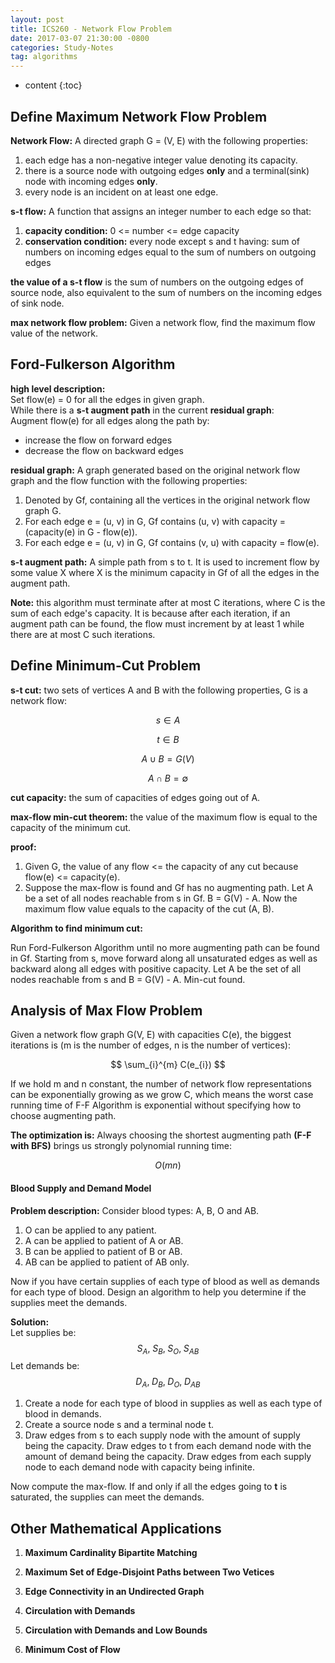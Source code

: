 ```yaml
---
layout: post
title: ICS260 - Network Flow Problem
date: 2017-03-07 21:30:00 -0800
categories: Study-Notes
tag: algorithms
---
```


* content
{:toc}




## Define Maximum Network Flow Problem

__Network Flow:__ A directed graph G = (V, E) with the following properties:  
1. each edge has a non-negative integer value denoting its capacity.
2. there is a source node with outgoing edges __only__ and a terminal(sink) node with incoming edges __only__.
3. every node is an incident on at least one edge.  

__s-t flow:__ A function that assigns an integer number to each edge so that:  
1. __capacity condition:__ 0 <= number <= edge capacity
2. __conservation condition:__ every node except s and t having: sum of numbers on incoming edges equal to the sum of numbers on outgoing edges

__the value of a s-t flow__ is the sum of numbers on the outgoing edges of source node, also equivalent to the sum of numbers on the incoming edges of sink node.

__max network flow problem:__ Given a network flow, find the maximum flow value of the network.  

## Ford-Fulkerson Algorithm

__high level description:__  
Set flow(e) = 0 for all the edges in given graph.  
While there is a __s-t augment path__ in the current __residual graph__:   
Augment flow(e) for all edges along the path by:
+ increase the flow on forward edges
+ decrease the flow on backward edges

__residual graph:__ A graph generated based on the original network flow graph and the flow function with the following properties:
1. Denoted by Gf, containing all the vertices in the original network flow graph G.
2. For each edge e = (u, v) in G, Gf contains (u, v) with capacity = (capacity(e) in G - flow(e)).
3. For each edge e = (u, v) in G, Gf contains (v, u) with capacity = flow(e).

__s-t augment path:__ A simple path from s to t. It is used to increment flow by some value X where X is the minimum capacity in Gf of all the edges in the augment path.

__Note:__ this algorithm must terminate after at most C iterations, where C is the sum of each edge's capacity. It is because after each iteration, if an augment path can be found, the flow must increment by at least 1 while there are at most C such iterations.

## Define Minimum-Cut Problem

__s-t cut:__ two sets of vertices A and B with the following properties, G is a network flow:

$$ s \in A $$

$$ t \in B $$

$$ A \cup B = G(V) $$

$$ A \cap B = \emptyset $$

__cut capacity:__ the sum of capacities of edges going out of A.

__max-flow min-cut theorem:__ the value of the maximum flow is equal to the capacity of the minimum cut.

__proof:__
1. Given G, the value of any flow <= the capacity of any cut because flow(e) <= capacity(e).
2. Suppose the max-flow is found and Gf has no augmenting path. Let A be a set of all nodes reachable from s in Gf. B = G(V) - A. Now the maximum flow value equals to the capacity of the cut (A, B).

__Algorithm to find minimum cut:__

Run Ford-Fulkerson Algorithm until no more augmenting path can be found in Gf.
Starting from s, move forward along all unsaturated edges as well as backward along all edges with positive capacity. Let A be the set of all nodes reachable from s and B = G(V) - A. Min-cut found.

## Analysis of Max Flow Problem

Given a network flow graph G(V, E) with capacities C(e), the biggest iterations is (m is the number of edges, n is the number of vertices):

$$ \sum_{i}^{m} C(e_{i}) $$

If we hold m and n constant, the number of network flow representations can be exponentially growing as we grow C, which means the worst case running time of F-F Algorithm is exponential without specifying how to choose augmenting path.

__The optimization is:__
Always choosing the shortest augmenting path __(F-F with BFS)__ brings us strongly polynomial running time:

$$ O(mn) $$


#### Blood Supply and Demand Model

__Problem description:__ Consider blood types: A, B, O and AB.
 1. O can be applied to any patient.
 2. A can be applied to patient of A or AB.
 3. B can be applied to patient of B or AB.
 4. AB can be applied to patient of AB only.  

Now if you have certain supplies of each type of blood as well as demands for each type of blood. Design an algorithm to help you determine if the supplies meet the demands.  

__Solution:__  
Let supplies be:  
$$ S_{A},\; S_{B},\; S_{O},\; S_{AB} $$
Let demands be:  
$$ D_{A},\; D_{B},\; D_{O},\; D_{AB} $$
1. Create a node for each type of blood in supplies as well as each type of blood in demands.
2. Create a source node s and a terminal node t.
3. Draw edges from s to each supply node with the amount of supply being the capacity. Draw edges to t from each demand node with the amount of demand being the capacity. Draw edges from each supply node to each demand node with capacity being infinite.  

Now compute the max-flow. If and only if all the edges going to __t__ is saturated, the supplies can meet the demands.  


## Other Mathematical Applications

1. __Maximum Cardinality Bipartite Matching__

2. __Maximum Set of Edge-Disjoint Paths between Two Vetices__

3. __Edge Connectivity in an Undirected Graph__

4. __Circulation with Demands__

5. __Circulation with Demands and Low Bounds__

6. __Minimum Cost of Flow__



<!-- #################################### -->
<!-- #################################### -->
<!-- #################################### -->
<!-- #################################### -->
<!-- #################################### -->
<!-- #################################### -->
<!-- #################################### -->
<!-- #################################### -->
<!-- #################################### -->
<!-- #################################### -->
<!-- #################################### -->
<!-- #################################### -->
<!-- #################################### -->
<!-- #################################### -->
<!-- #################################### -->
<!-- #################################### -->
<!-- #################################### -->
<!-- #################################### -->
<!-- #################################### -->
<!-- #################################### -->
<!-- #################################### -->
<!-- #################################### -->
<!-- #################################### -->
<!-- #################################### -->
